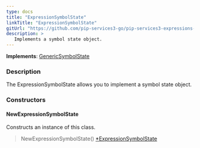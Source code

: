 ```yaml
---
type: docs
title: "ExpressionSymbolState"
linkTitle: "ExpressionSymbolState"
gitUrl: "https://github.com/pip-services3-go/pip-services3-expressions-go"
description: > 
   Implements a symbol state object.
---
```


**Implements**: [GenericSymbolState](../../../tokenizers/generic/generic_symbol_state)

### Description

The ExpressionSymbolState allows you to implement a symbol state object.


### Constructors

#### NewExpressionSymbolState
Constructs an instance of this class.

> NewExpressionSymbolState() [*ExpressionSymbolState]()
